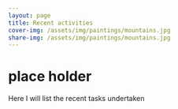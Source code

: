 ```yaml
---
layout: page
title: Recent activities
cover-img: /assets/img/paintings/mountains.jpg
share-img: /assets/img/paintings/mountains.jpg
---
```


# place holder
Here I will list the recent tasks undertaken

